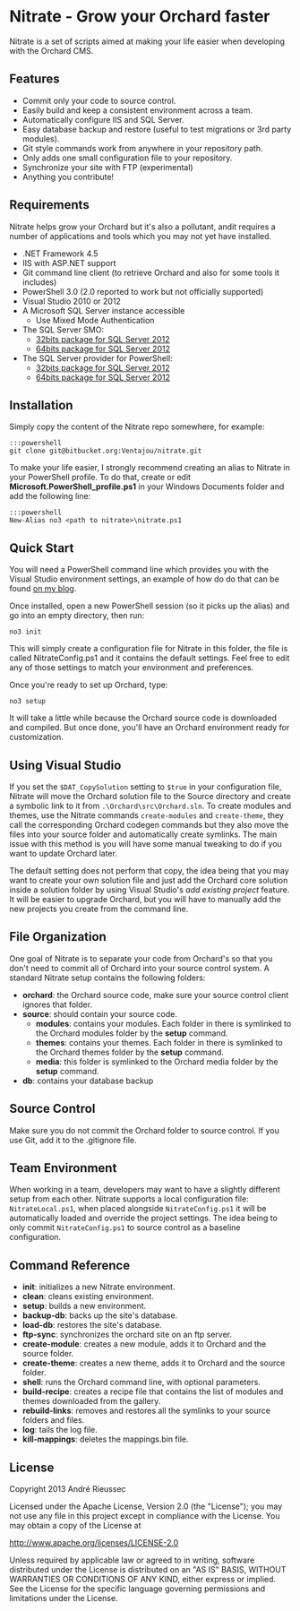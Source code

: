 Nitrate - Grow your Orchard faster
===

Nitrate is a set of scripts aimed at making your life easier when developing with the Orchard CMS.

Features
---

* Commit only your code to source control.
* Easily build and keep a consistent environment across a team.
* Automatically configure IIS and SQL Server.
* Easy database backup and restore (useful to test migrations or 3rd party modules).
* Git style commands work from anywhere in your repository path.
* Only adds one small configuration file to your repository. 
* Synchronize your site with FTP (experimental)
* Anything you contribute!

Requirements
---

Nitrate helps grow your Orchard but it's also a pollutant, andit requires a number of applications and tools which you may not yet have installed.

* .NET Framework 4.5
* IIS with ASP.NET support
* Git command line client (to retrieve Orchard and also for some tools it includes)
* PowerShell 3.0 (2.0 reported to work but not officially supported)
* Visual Studio 2010 or 2012
* A Microsoft SQL Server instance accessible
	* Use Mixed Mode Authentication
* The SQL Server SMO:
	* [32bits package for SQL Server 2012](http://go.microsoft.com/fwlink/?LinkID=239658&clcid=0x409)
	* [64bits package for SQL Server 2012](http://go.microsoft.com/fwlink/?LinkID=239659&clcid=0x409)
* The SQL Server provider for PowerShell:
	* [32bits package for SQL Server 2012](http://go.microsoft.com/fwlink/?LinkID=239655&clcid=0x409)
	* [64bits package for SQL Server 2012](http://go.microsoft.com/fwlink/?LinkID=239656&clcid=0x409)

Installation
---

Simply copy the content of the Nitrate repo somewhere, for example:

	:::powershell
    git clone git@bitbucket.org:Ventajou/nitrate.git

To make your life easier, I strongly recommend creating an alias to Nitrate in your PowerShell profile. To do that, create or edit **Microsoft.PowerShell_profile.ps1** in your Windows Documents folder and add the following line:

	:::powershell
	New-Alias no3 <path to nitrate>\nitrate.ps1

Quick Start
---

You will need a PowerShell command line which provides you with the Visual Studio environment settings, an example of how do do that can be found [on my blog](http://ventajou.com/all-in-one-command-prompt-for-windows-developers).

Once installed, open a new PowerShell session (so it picks up the alias) and go into an empty directory, then run:

	no3 init

This will simply create a configuration file for Nitrate in this folder, the file is called NitrateConfig.ps1 and it contains the default settings. Feel free to edit any of those settings to match your environment and preferences.

Once you're ready to set up Orchard, type:

	no3 setup

It will take a little while because the Orchard source code is downloaded and compiled. But once done, you'll have an Orchard environment ready for customization.

Using Visual Studio
---

If you set the `$DAT_CopySolution` setting to `$true` in your configuration file, Nitrate will move the Orchard solution file to the Source directory and create a symbolic link to it from `.\Orchard\src\Orchard.sln`. To create modules and themes, use the Nitrate commands `create-modules` and `create-theme`, they call the corresponding Orchard codegen commands but they also move the files into your source folder and automatically create symlinks. The main issue with this method is you will have some manual tweaking to do if you want to update Orchard later.

The default setting does not perform that copy, the idea being that you may want to create your own solution file and just add the Orchard core solution inside a solution folder by using Visual Studio's _add existing project_ feature. It will be easier to upgrade Orchard, but you will have to manually add the new projects you create from the command line. 

File Organization
---

One goal of Nitrate is to separate your code from Orchard's so that you don't need to commit all of Orchard into your source control system. A standard Nitrate setup contains the following folders:

* **orchard**: the Orchard source code, make sure your source control client ignores that folder.
* **source**: should contain your source code.
	* **modules**: contains your modules. Each folder in there is symlinked to the Orchard modules folder by the **setup** command.
	* **themes**: contains your themes. Each folder in there is symlinked to the Orchard themes folder by the **setup** command.
	* **media**: this folder is symlinked to the Orchard media folder by the **setup** command.
* **db**: contains your database backup

Source Control
---

Make sure you do not commit the Orchard folder to source control. If you use Git, add it to the .gitignore file.

Team Environment
---

When working in a team, developers may want to have a slightly different setup from each other. Nitrate supports a local configuration file: `NitrateLocal.ps1`, when placed alongside `NitrateConfig.ps1` it will be automatically loaded and override the project settings. The idea being to only commit `NitrateConfig.ps1` to source control as a baseline configuration.

Command Reference
---

* **init**: initializes a new Nitrate environment.
* **clean**: cleans existing environment.
* **setup**: builds a new environment.
* **backup-db**: backs up the site's database.
* **load-db**: restores the site's database.
* **ftp-sync**: synchronizes the orchard site on an ftp server.
* **create-module**: creates a new module, adds it to Orchard and the source folder.
* **create-theme**: creates a new theme, adds it to Orchard and the source folder.
* **shell**: runs the Orchard command line, with optional parameters.
* **build-recipe**: creates a recipe file that contains the list of modules and themes downloaded from the gallery.
* **rebuild-links**: removes and restores all the symlinks to your source folders and files.
* **log**: tails the log file.
* **kill-mappings**: deletes the mappings.bin file.

License
---

Copyright 2013 André Rieussec

Licensed under the Apache License, Version 2.0 (the "License"); you may not use any file in this project except in compliance with the License. You may obtain a copy of the License at

<http://www.apache.org/licenses/LICENSE-2.0>

Unless required by applicable law or agreed to in writing, software distributed under the License is distributed on an "AS IS" BASIS, WITHOUT WARRANTIES OR CONDITIONS OF ANY KIND, either express or implied. See the License for the specific language governing permissions and limitations under the License.